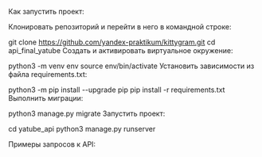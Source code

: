 Как запустить проект:

Клонировать репозиторий и перейти в него в командной строке:

git clone https://github.com/yandex-praktikum/kittygram.git
cd api_final_yatube
Cоздать и активировать виртуальное окружение:

python3 -m venv env
source env/bin/activate
Установить зависимости из файла requirements.txt:

python3 -m pip install --upgrade pip
pip install -r requirements.txt
Выполнить миграции:

python3 manage.py migrate
Запустить проект:

cd yatube_api
python3 manage.py runserver

Примеры запросов к API:

